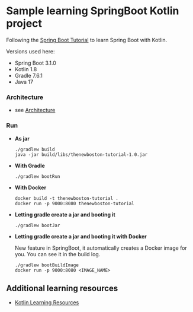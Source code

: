 # Sample learning SpringBoot Kotlin project

Following the [Spring Boot Tutorial](https://www.youtube.com/watch?v=1D1iL824ssk&list=PL6gx4Cwl9DGDPsneZWaOFg0H2wsundyGr&index=4) to learn Spring Boot with Kotlin.

Versions used here:
- Spring Boot 3.1.0
- Kotlin 1.8
- Gradle 7.6.1
- Java 17

### Architecture

- see [Architecture](./architecture.drawio)

### Run 

- **As jar**

    ```shell
    ./gradlew build
    java -jar build/libs/thenewboston-tutorial-1.0.jar
    ```

- **With Gradle**

    ```shell
    ./gradlew bootRun
    ```
  
- **With Docker**

    ```shell
    docker build -t thenewboston-tutorial .
    docker run -p 9000:8080 thenewboston-tutorial
    ```
  
- **Letting gradle create a jar and booting it**

    ```shell
    ./gradlew bootJar
    ```
  
- **Letting gradle create a jar and booting it with Docker**

    New feature in SpringBoot, it automatically creates a Docker image for you. You can see it in the build log.
    
    ```shell
    ./gradlew bootBuildImage
    docker run -p 9000:8080 <IMAGE_NAME>
    ```

## Additional learning resources
- [Kotlin Learning Resources](https://kotlinlang.org/docs/learning-materials-overview.html)